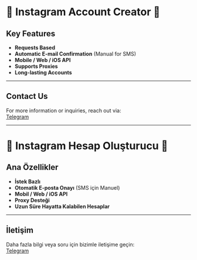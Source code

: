 # 🌟 Instagram Account Creator 🌟

## **Key Features**
- **Requests Based** 
- **Automatic E-mail Confirmation** (Manual for SMS)  
- **Mobile / Web / iOS API**  
- **Supports Proxies**  
- **Long-lasting Accounts**  

---

## **Contact Us**
For more information or inquiries, reach out via:  
[Telegram](https://t.me/ANGLE_DEV)  

---

# 🌟 Instagram Hesap Oluşturucu 🌟

## **Ana Özellikler**
- **İstek Bazlı**  
- **Otomatik E-posta Onayı** (SMS için Manuel)  
- **Mobil / Web / iOS API**  
- **Proxy Desteği**  
- **Uzun Süre Hayatta Kalabilen Hesaplar**  

---

## **İletişim**
Daha fazla bilgi veya soru için bizimle iletişime geçin:  
[Telegram](https://t.me/ANGLE_DEV)
